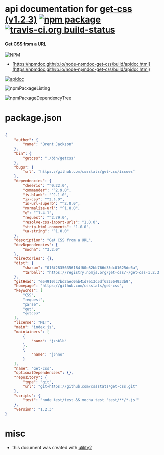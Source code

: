 # api documentation for  [get-css (v1.2.3)](https://github.com/cssstats/get-css)  [![npm package](https://img.shields.io/npm/v/npmdoc-get-css.svg?style=flat-square)](https://www.npmjs.org/package/npmdoc-get-css) [![travis-ci.org build-status](https://api.travis-ci.org/npmdoc/node-npmdoc-get-css.svg)](https://travis-ci.org/npmdoc/node-npmdoc-get-css)
#### Get CSS from a URL

[![NPM](https://nodei.co/npm/get-css.png?downloads=true&downloadRank=true&stars=true)](https://www.npmjs.com/package/get-css)

- [https://npmdoc.github.io/node-npmdoc-get-css/build/apidoc.html](https://npmdoc.github.io/node-npmdoc-get-css/build/apidoc.html)

[![apidoc](https://npmdoc.github.io/node-npmdoc-get-css/build/screenCapture.buildCi.browser.%252Ftmp%252Fbuild%252Fapidoc.html.png)](https://npmdoc.github.io/node-npmdoc-get-css/build/apidoc.html)

![npmPackageListing](https://npmdoc.github.io/node-npmdoc-get-css/build/screenCapture.npmPackageListing.svg)

![npmPackageDependencyTree](https://npmdoc.github.io/node-npmdoc-get-css/build/screenCapture.npmPackageDependencyTree.svg)



# package.json

```json

{
    "author": {
        "name": "Brent Jackson"
    },
    "bin": {
        "getcss": "./bin/getcss"
    },
    "bugs": {
        "url": "https://github.com/cssstats/get-css/issues"
    },
    "dependencies": {
        "cheerio": "^0.22.0",
        "commander": "^2.9.0",
        "is-blank": "^1.1.0",
        "is-css": "^2.0.0",
        "is-url-superb": "^2.0.0",
        "normalize-url": "^1.8.0",
        "q": "^1.4.1",
        "request": "^2.79.0",
        "resolve-css-import-urls": "1.0.0",
        "strip-html-comments": "1.0.0",
        "ua-string": "^1.0.0"
    },
    "description": "Get CSS from a URL",
    "devDependencies": {
        "mocha": "^3.2.0"
    },
    "directories": {},
    "dist": {
        "shasum": "016b28356356184f60e82bb766d36dc01625dd6a",
        "tarball": "https://registry.npmjs.org/get-css/-/get-css-1.2.3.tgz"
    },
    "gitHead": "e54910ac7bd2aec0ab41d7e13c5df620564933b9",
    "homepage": "https://github.com/cssstats/get-css",
    "keywords": [
        "CSS",
        "request",
        "parse",
        "get",
        "getcss"
    ],
    "license": "MIT",
    "main": "index.js",
    "maintainers": [
        {
            "name": "jxnblk"
        },
        {
            "name": "johno"
        }
    ],
    "name": "get-css",
    "optionalDependencies": {},
    "repository": {
        "type": "git",
        "url": "git+https://github.com/cssstats/get-css.git"
    },
    "scripts": {
        "test": "node test/test && mocha test 'test/**/*.js'"
    },
    "version": "1.2.3"
}
```



# misc
- this document was created with [utility2](https://github.com/kaizhu256/node-utility2)
